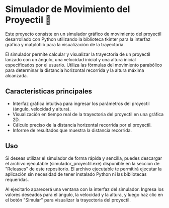# Simulador de Movimiento del Proyectil 🚀

Este proyecto consiste en un simulador gráfico de movimiento del proyectil desarrollado con Python utilizando la biblioteca tkinter para la interfaz gráfica y matplotlib para la visualización de la trayectoria.

El simulador permite calcular y visualizar la trayectoria de un proyectil lanzado con un ángulo, una velocidad inicial y una altura inicial especificados por el usuario. Utiliza las fórmulas del movimiento parabólico para determinar la distancia horizontal recorrida y la altura máxima alcanzada.

## Características principales

- Interfaz gráfica intuitiva para ingresar los parámetros del proyectil (ángulo, velocidad y altura).
- Visualización en tiempo real de la trayectoria del proyectil en una gráfica 2D.
- Cálculo preciso de la distancia horizontal recorrida por el proyectil.
- Informe de resultados que muestra la distancia recorrida.

## Uso

Si deseas utilizar el simulador de forma rápida y sencilla, puedes descargar el archivo ejecutable (simulador_proyectil.exe) disponible en la seccion  de "Releases" de este repositorio. El archivo ejecutable te permitirá ejecutar la aplicación sin necesidad de tener instalado Python ni las bibliotecas requeridas.

Al ejecitarlo aparecerá una ventana con la interfaz del simulador. Ingresa los valores deseados para el ángulo, la velocidad y la altura, y luego haz clic en el botón "Simular" para visualizar la trayectoria del proyectil.
